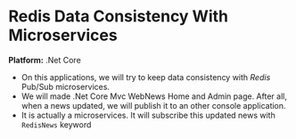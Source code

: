 # Redis Data Consistency With Microservices

**Platform:** .Net Core

* On this applications, we will try to keep data consistency with *Redis* Pub/Sub microservices. 
* We will made .Net Core Mvc WebNews Home and Admin page. After all, when a news updated, we will publish it to an other console application. 
* It is actually a microservices. It will subscribe this updated news with `RedisNews` keyword
